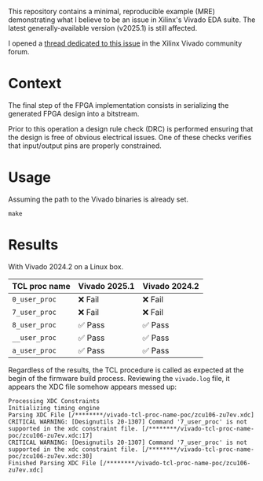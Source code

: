 This repository contains a minimal, reproducible example (MRE) demonstrating what I believe to be an issue in Xilinx's Vivado EDA suite. The latest generally-available version (v2025.1) is still affected.

I opened a [thread dedicated to this issue](https://adaptivesupport.amd.com/s/question/0D54U000093K9nQSAS/bitstream-drc-fails-if-tcl-proc-name-starts-with-a-certain-numbers) in the Xilinx Vivado community forum.

# Context

The final step of the FPGA implementation consists in serializing the generated FPGA design into a bitstream.

Prior to this operation a design rule check (DRC) is performed ensuring that the design is free of obvious electrical issues. One of these checks verifies that input/output pins are properly constrained.

# Usage

Assuming the path to the Vivado binaries is already set.

```shell
make
```

# Results

With Vivado 2024.2 on a Linux box.

| TCL proc name | Vivado 2025.1 | Vivado 2024.2 |
| ------------- | ------------- | ------------- |
| `0_user_proc` | ❌ Fail       | ❌ Fail       |
| `7_user_proc` | ❌ Fail       | ❌ Fail       |
| `8_user_proc` | ✅ Pass       | ✅ Pass       |
| `__user_proc` | ✅ Pass       | ✅ Pass       |
| `a_user_proc` | ✅ Pass       | ✅ Pass       |

Regardless of the results, the TCL procedure is called as expected at the begin of the firmware build process. Reviewing the `vivado.log` file, it appears the XDC file somehow appears messed up:

```
Processing XDC Constraints
Initializing timing engine
Parsing XDC File [/********/vivado-tcl-proc-name-poc/zcu106-zu7ev.xdc]
CRITICAL WARNING: [Designutils 20-1307] Command '7_user_proc' is not supported in the xdc constraint file. [/********/vivado-tcl-proc-name-poc/zcu106-zu7ev.xdc:17]
CRITICAL WARNING: [Designutils 20-1307] Command '7_user_proc' is not supported in the xdc constraint file. [/********/vivado-tcl-proc-name-poc/zcu106-zu7ev.xdc:30]
Finished Parsing XDC File [/********/vivado-tcl-proc-name-poc/zcu106-zu7ev.xdc]
```
